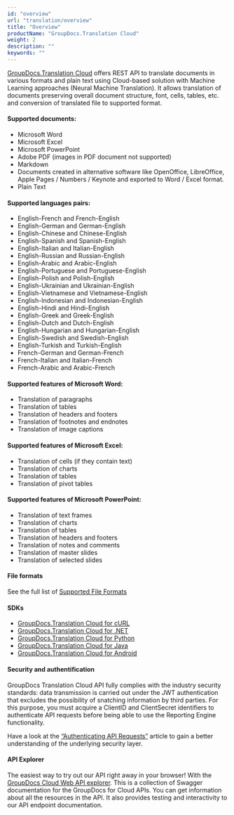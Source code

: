 ```yaml
---
id: "overview"
url: "translation/overview"
title: "Overview"
productName: "GroupDocs.Translation Cloud"
weight: 2
description: ""
keywords: ""
---
```


[GroupDocs.Translation Cloud](https://products.groupdocs.cloud/translation) offers REST API to translate documents in various formats and plain text using Cloud-based solution with Machine Learning approaches (Neural Machine Translation). It allows translation of documents preserving overall document structure, font, cells, tables, etc. and conversion of translated file to supported format.


#### Supported documents: ####

* Microsoft Word
* Microsoft Excel
* Microsoft PowerPoint
* Adobe PDF (images in PDF document not supported)
* Markdown
* Documents created in alternative software like OpenOffice, LibreOffice, Apple Pages / Numbers / Keynote and exported to Word / Excel format.
* Plain Text

####   ####

#### Supported languages pairs: ####

* English-French and French-English
* English-German and German-English
* English-Chinese and Chinese-English
* English-Spanish and Spanish-English
* English-Italian and Italian-English
* English-Russian and Russian-English
* English-Arabic and Arabic-English
* English-Portuguese and Portuguese-English
* English-Polish and Polish-English
* English-Ukrainian and Ukrainian-English
* English-Vietnamese and Vietnamese-English
* English-Indonesian and Indonesian-English
* English-Hindi and Hindi-English
* English-Greek and Greek-English
* English-Dutch and Dutch-English
* English-Hungarian and Hungarian-English
* English-Swedish and Swedish-English
* English-Turkish and Turkish-English
* French-German and German-French
* French-Italian and Italian-French
* French-Arabic and Arabic-French

####   ####

#### Supported features of Microsoft Word: ####

* Translation of paragraphs
* Translation of tables
* Translation of headers and footers
* Translation of footnotes and endnotes
* Translation of image captions

####   ####

#### Supported features of Microsoft Excel: ####

* Translation of cells (if they contain text)
* Translation of charts
* Translation of tables
* Translation of pivot tables

#### Supported features of Microsoft PowerPoint: ####

* Translation of text frames
* Translation of charts
* Translation of tables
* Translation of headers and footers
* Translation of notes and comments
* Translation of master slides
* Translation of selected slides

####   ####

#### File formats ####

See the full list of [Supported File Formats](translation/supported-document-formats)

####   ####

#### SDKs ####

* [GroupDocs.Translation Cloud for cURL](https://products.groupdocs.cloud/translation/curl)
* [GroupDocs.Translation Cloud for .NET](https://products.groupdocs.cloud/translation/net)
* [GroupDocs.Translation Cloud for Python](https://products.groupdocs.cloud/translation/python)
* [GroupDocs.Translation Cloud for Java](https://products.groupdocs.cloud/translation/java)
* [GroupDocs.Translation Cloud for Android](https://products.groupdocs.cloud/translation/android)

####   ####

#### Security and authentification ####

GroupDocs Translation Cloud API fully complies with the industry security standards: data transmission is carried out under the JWT authentication that excludes the possibility of snatching information by third parties. For this purpose, you must acquire a ClientID and ClientSecret identifiers to authenticate API requests before being able to use the Reporting Engine functionality.

Have a look at the [“Authenticating API Requests”](https://docs.groupdocs.cloud/total/authenticating-api-requests/) article to gain a better understanding of the underlying security layer.

####   ####

#### API Explorer ####

The easiest way to try out our API right away in your browser! With the [GroupDocs Cloud Web API explorer](https://apireference.groupdocs.cloud/translation/). This is a collection of Swagger documentation for the GroupDocs for Cloud APIs. You can get information about all the resources in the API. It also provides testing and interactivity to our API endpoint documentation.